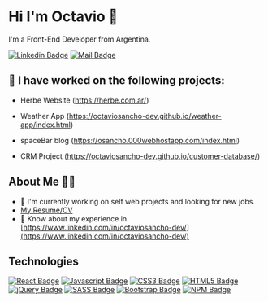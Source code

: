 # Hi I'm Octavio 👋

I'm a Front-End Developer from Argentina.

[![Linkedin Badge](https://img.shields.io/badge/-Octavio-0e76a8?style=flat&labelColor=0e76a8&logo=linkedin&logoColor=white)](https://www.linkedin.com/in/octaviosancho-dev/) [![Mail Badge](https://img.shields.io/badge/-octaviosanchodev-c0392b?style=flat&labelColor=c0392b&logo=gmail&logoColor=white)](mailto:octaviosanchodev@gmail.com)

## 🔭 I have worked on the following projects: 

- Herbe Website (https://herbe.com.ar/)

- Weather App (https://octaviosancho-dev.github.io/weather-app/index.html)

- spaceBar blog (https://osancho.000webhostapp.com/index.html)

- CRM Project (https://octaviosancho-dev.github.io/customer-database/)

## About Me 🙋‍♂️
- 🔭 I'm currently working on self web projects and looking for new jobs.
- [My Resume/CV](https://drive.google.com/file/d/1vuzu-KvwytBEqQARhJV592ETWhoAljQv/view?usp=sharing)
- 📄 Know about my experience in [https://www.linkedin.com/in/octaviosancho-dev/](https://www.linkedin.com/in/octaviosancho-dev/)

## Technologies

<!-- TODO: Make technologies links takes you to repositories -->

[![React Badge](https://img.shields.io/badge/-React-61DBFB?style=flat&labelColor=131313&logo=react&logoColor=61DBFB)](#) [![Javascript Badge](https://img.shields.io/badge/-Javascript-F0DB4F?style=flat&labelColor=131313&logo=javascript&logoColor=F0DB4F)](#) [![CSS3 Badge](https://img.shields.io/badge/-CSS3-379BEE?style=flat&labelColor=131313&logo=css3&logoColor=379BEE)](#) [![HTML5 Badge](https://img.shields.io/badge/-HTML5-ED7C28?style=flat&labelColor=131313&logo=html5&logoColor=ED7C28)](#) [![jQuery Badge](https://img.shields.io/badge/-jQuery-83C2E4?style=flat&labelColor=131313&logo=jquery&logoColor=83C2E4)](#) [![SASS Badge](https://img.shields.io/badge/-SASS-F18AC8?style=flat&labelColor=131313&logo=sass&logoColor=F18AC8)](#) [![Bootstrap Badge](https://img.shields.io/badge/-Bootstrap-803EF2?style=flat&labelColor=131313&logo=bootstrap&logoColor=803EF2)](#)
[![NPM Badge](https://img.shields.io/badge/-NPM-ff2222?style=flat&labelColor=131313&logo=npm&logoColor=ff5555)](#) 

